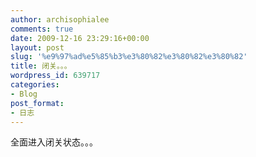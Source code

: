 ```yaml
---
author: archisophialee
comments: true
date: 2009-12-16 23:29:16+00:00
layout: post
slug: '%e9%97%ad%e5%85%b3%e3%80%82%e3%80%82%e3%80%82'
title: 闭关。。。
wordpress_id: 639717
categories:
- Blog
post_format:
- 日志
---
```


全面进入闭关状态。。。

